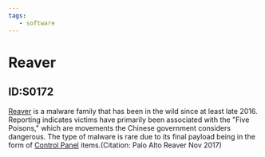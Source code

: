 ```yaml
---
tags:
   - software
---
```

# Reaver
## ID:S0172
[Reaver](/mitre/software/S0172) is a malware family that has been in the wild since at least late 2016. Reporting indicates victims have primarily been associated with the "Five Poisons," which are movements the Chinese government considers dangerous. The type of malware is rare due to its final payload being in the form of [Control Panel](/mitre/techniques/T1218/002) items.(Citation: Palo Alto Reaver Nov 2017)
